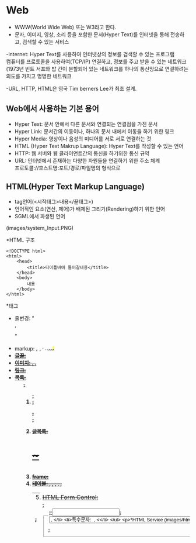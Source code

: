 # Web
- WWW(World Wide Web) 또는 W3라고 한다.
- 문자, 이미지, 영상, 소리 등을 포함한 문서(Hyper Text)를 인터넷을 통해 전송하고, 검색할 수 있는 서비스

-internet: Hyper Text를 사용하여 인터넷상의 정보를 검색할 수 있는 프로그램<br>
		   컴퓨터를 프로토콜을 사용하여(TCP/IP) 연결하고, 정보를 주고 받을 수 있는 네트워크(1973년 빈트 서프와 밥 간이 분할되어 있는 네트워크를 하나의 통신망으로 연결하려는 의도를 가지고 명명한 네트워크 
		   
-URL, HTTP, HTML은 영국 Tim berners Lee가 최초 설계.

## Web에서 사용하는 기본 용어
- Hyper Text: 문서 안에서 다른 문서와 연결되는 연결점을 가진 문서
- Hyper Link: 문서간의 이동이나, 하나의 문서 내에서 이동을 하기 위한 링크
- Hyper Media: 영상이나 음성의 미디어를 서로 서로 연결하는 것
- HTML (Hyper Text Makrup Language): Hyper Text를 작성할 수 있는 언어
- HTTP: 웹 서버와 웹 클라이언트간의 통신을 하기위한 통신 규약
- URL: 인터넷에서 존재하는 다양한 자원들을 연결하기 위한 주소 체계<br>
	   프로토콜://호스트명:포트/경로/파일명의 형식으로<br>
	   
## HTML(Hyper Text Markup Language)
- tag언어(<시작태그>내용</끝태그>)
- 언어적인 요소(연산, 제어)가 배제된 그리기(Rendering)하기 위한 언어
- SGML에서 파생된 언어<br>

(images/system_Input.PNG)

*HTML 구조
```hmtl
<!DOCTYPE html>
<html>
	<head>
		<title>타이틀바에 들어갈내용</title>
	</head>
	<body>
		내용
	</body>
</html>
```

*태그
- 줄변경: "<br>, <p>"
- markup: <big>, <small>, <sup>, <sub>, <u>, <strong>, <b>, <mark>, <strike>
- 글꼴: <font>
- 이미지: <img>, <map>, <area>
- 링크: <a>
- 목록: <ul>, <ol>, <li>, <dl>, <dt>, <dd>
- 글목록: <h1>~<h6>
- frame: <frame>
- 테이블: <table>, <thead>, <tbody>, <tfoot>, <tr>, <th>, <td>
- HTML Form Control: <form>, <fieldset>, <legend>, <input>, <select>, <option>, <textarea>
- 특수문자: &nbsp;, &lt;

*HTML Service
(images/html.jpg)
web server: HTML을 가지고 있다가, 요청이 발생하면 HTML을 응답해주는 프로그램

web container: Servlet/JSP를 가지고 있다가, 요청이 발생하면 Servlet/JSP를 HTML로 변환하여(동적으로 생성) 응답해주는 프로그램 

WAS(Web Application Service): Java EE의 모든 Spec을 서비스 해줄 수 있는 프로그램